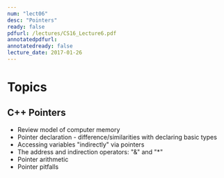 ```yaml
---
num: "lect06"
desc: "Pointers"
ready: false
pdfurl: /lectures/CS16_Lecture6.pdf
annotatedpdfurl: 
annotatedready: false
lecture_date: 2017-01-26 
---
```


# Topics

## C++ Pointers 
* Review model of computer memory
* Pointer declaration - difference/similarities with declaring basic types
* Accessing variables "indirectly" via pointers
* The address and indirection operators: "&" and "*"
* Pointer arithmetic
* Pointer pitfalls



